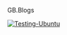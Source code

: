 GB.Blogs

[![Testing-Ubuntu](https://github.com/OpenGeekBrains/Thoughts/actions/workflows/testing-ubuntu.yml/badge.svg)](https://github.com/OpenGeekBrains/Thoughts/actions/workflows/testing-ubuntu.yml)
